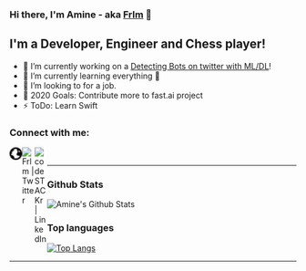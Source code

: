 ### Hi there, I'm Amine - aka [Frlm](https://mahamdiamine.github.io/) 👋

## I'm a Developer, Engineer and Chess player!

- 🔭 I’m currently working on a [Detecting Bots on twitter with ML/DL]()!
- 🌱 I’m currently learning everything 🤣
- 👯 I’m looking to for a job.
- 🥅 2020 Goals: Contribute more to fast.ai project
- ⚡ ToDo: Learn Swift

### Connect with me:

[<img align="left" alt="Frlm.com" width="22px" src="https://raw.githubusercontent.com/iconic/open-iconic/master/svg/globe.svg" />](https://mahamdiamine.github.io/)
[<img align="left" alt="Frlm | Twitter" width="22px" src="https://cdn.jsdelivr.net/npm/simple-icons@v3/icons/twitter.svg" />](https://twitter.com/MahamdiAmine)
[<img align="left" alt="codeSTACKr | LinkedIn" width="22px" src="https://cdn.jsdelivr.net/npm/simple-icons@v3/icons/linkedin.svg" />](https://www.linkedin.com/in/mohammed-mahamdi-b018b51b2)

<br />

---

### Github Stats

<!-- <details> -->

  <img align="left" alt="Amine's Github Stats" src="https://github-readme-stats.vercel.app/api?username=MahamdiAmine&show_icons=true&hide_border=true" />

<!-- </details> -->
<br />

### Top languages

<!-- <details> -->
  <!-- <summary>Top Langs </summary> -->

[![Top Langs](https://github-readme-stats.vercel.app/api/top-langs/?username=MahamdiAmine)](https://github.com/anuraghazra/github-readme-stats)

<!-- </details> -->

---